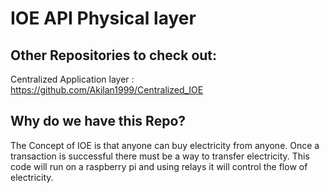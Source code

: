 # IOE API Physical layer

## Other Repositories to check out:
Centralized Application layer : https://github.com/Akilan1999/Centralized_IOE

## Why do we have this Repo?

The Concept of IOE is that anyone can buy electricity from anyone. Once a transaction is successful there must be a way to transfer electricity. This code will run on a raspberry pi and using relays it will control the flow of electricity.


